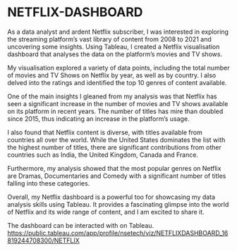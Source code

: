 # NETFLIX-DASHBOARD

As a data analyst and ardent Netflix subscriber, I was interested in exploring the streaming platform’s vast library of content from 2008 to 2021 and uncovering some insights.
Using Tableau, I created a Netflix visualisation dashboard that analyses the data on the platform’s movies and TV shows.

My visualisation explored a variety of data points, including the total number of movies and TV Shows on Netflix by year, as well as by country. I also delved into the ratings and identified the top 10 genres of content available.

One of the main insights I gleaned from my analysis was that Netflix has seen a significant increase in the number of movies and TV shows available on its platform in recent years. The number of titles has mire than doubled since 2015, thus indicating an increase in the platform’s usage.

I also found that Netflix content is diverse, with titles available from countries all over the world. While the United States dominates the list with the highest number of titles, there are significant contributions from other countries such as India, the United Kingdom, Canada and France.

Furthermore, my analysis showed that the most popular genres on Netflix are Dramas, Documentaries and Comedy with a significant number of titles falling into these categories.

Overall, my Netflix dashboard is a powerful too for showcasing my data analysis skills using Tableau. It provides a fascinating glimpse into the world of Netflix and its wide range of content, and I am excited to share it.

The dashboard can be interacted with on Tableau.
https://public.tableau.com/app/profile/nsetech/viz/NETFLIXDASHBOARD_16819244708300/NETFLIX
